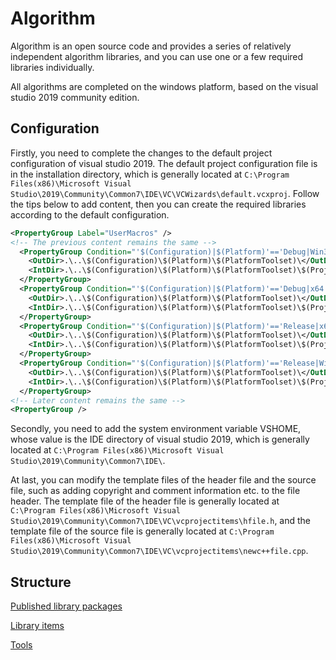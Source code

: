 # Algorithm

Algorithm is an open source code and provides a series of relatively independent algorithm libraries, and you can use one or a few required libraries individually.

All algorithms are completed on the windows platform, based on the visual studio 2019 community edition.

## Configuration

Firstly, you need to complete the changes to the default project configuration of visual studio 2019. The default project configuration file is in the installation directory, which is generally located at `C:\Program Files(x86)\Microsoft Visual Studio\2019\Community\Common7\IDE\VC\VCWizards\default.vcxproj`. Follow the tips below to add content, then you can create the required libraries according to the default configuration.

```xml
<PropertyGroup Label="UserMacros" />
<!-- The previous content remains the same -->
  <PropertyGroup Condition="'$(Configuration)|$(Platform)'=='Debug|Win32'">
    <OutDir>.\..\$(Configuration)\$(Platform)\$(PlatformToolset)\</OutDir>
    <IntDir>.\..\$(Configuration)\$(Platform)\$(PlatformToolset)\$(ProjectName)\</IntDir>
  </PropertyGroup>
  <PropertyGroup Condition="'$(Configuration)|$(Platform)'=='Debug|x64'">
    <OutDir>.\..\$(Configuration)\$(Platform)\$(PlatformToolset)\</OutDir>
    <IntDir>.\..\$(Configuration)\$(Platform)\$(PlatformToolset)\$(ProjectName)\</IntDir>
  </PropertyGroup>
  <PropertyGroup Condition="'$(Configuration)|$(Platform)'=='Release|x64'">
    <OutDir>.\..\$(Configuration)\$(Platform)\$(PlatformToolset)\</OutDir>
    <IntDir>.\..\$(Configuration)\$(Platform)\$(PlatformToolset)\$(ProjectName)\</IntDir>
  </PropertyGroup>
  <PropertyGroup Condition="'$(Configuration)|$(Platform)'=='Release|Win32'">
    <OutDir>.\..\$(Configuration)\$(Platform)\$(PlatformToolset)\</OutDir>
    <IntDir>.\..\$(Configuration)\$(Platform)\$(PlatformToolset)\$(ProjectName)\</IntDir>
  </PropertyGroup>
<!-- Later content remains the same -->
<PropertyGroup />
```

Secondly, you need to add the system environment variable VSHOME, whose value is the IDE directory of visual studio 2019, which is generally located at `C:\Program Files(x86)\Microsoft Visual Studio\2019\Community\Common7\IDE\`.

At last, you can modify the template files of the header file and the source file, such as adding copyright and comment information etc. to the file header. The template file of the header file is generally located at `C:\Program Files(x86)\Microsoft Visual Studio\2019\Community\Common7\IDE\VC\vcprojectitems\hfile.h`, and the template file of the source file is generally located at `C:\Program Files(x86)\Microsoft Visual Studio\2019\Community\Common7\IDE\VC\vcprojectitems\newc++file.cpp`.

## Structure

[Published library packages](_Publish/README.md)

[Library items](LibraryItems/README.md)

[Tools](Tools/README.md)

